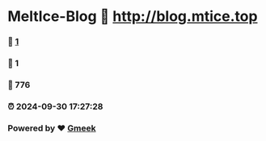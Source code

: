 # MeltIce-Blog :link: http://blog.mtice.top 
### :page_facing_up: [1](http://blog.mtice.top/tag.html) 
### :speech_balloon: 1 
### :hibiscus: 776 
### :alarm_clock: 2024-09-30 17:27:28 
### Powered by :heart: [Gmeek](https://github.com/Meekdai/Gmeek)
